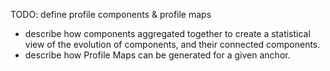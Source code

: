 TODO: define profile components & profile maps
 - describe how components aggregated together to create a statistical view of the evolution of components, and their connected components.
 - describe how Profile Maps can be generated for a given anchor.
